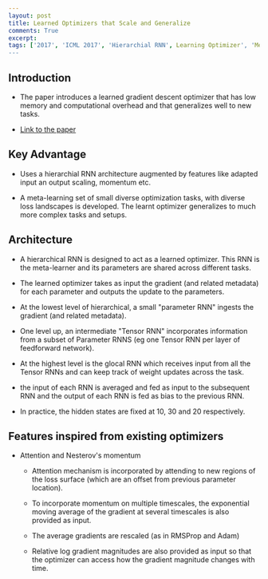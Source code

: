 ```yaml
---
layout: post
title: Learned Optimizers that Scale and Generalize
comments: True
excerpt: 
tags: ['2017', 'ICML 2017', 'Hierarchial RNN', Learning Optimizer', 'Meta Learning', AI, ICML, Optimizer, RNN]
---
```


## Introduction

* The paper introduces a learned gradient descent optimizer that has low memory and computational overhead and that generalizes well to new tasks.

* [Link to the paper](https://arxiv.org/abs/1703.04813)

## Key Advantage

* Uses a hierarchial RNN architecture augmented by features like adapted input an output scaling, momentum etc.

* A meta-learning set of small diverse optimization tasks, with diverse loss landscapes is developed. The learnt optimizer generalizes to much more complex tasks and setups.

## Architecture

* A hierarchical RNN is designed to act as a learned optimizer. This RNN is the meta-learner and its parameters are shared across different tasks.

* The learned optimizer takes as input the gradient (and related metadata) for each parameter and outputs the update to the parameters.

* At the lowest level of hierarchical, a small "parameter RNN" ingests the gradient (and related metadata).

* One level up, an intermediate "Tensor RNN" incorporates information from a subset of Parameter RNNS (eg one Tensor RNN per layer of feedforward network).

* At the highest level is the glocal RNN which receives input from all the Tensor RNNs and can keep track of weight updates across the task.

* the input of each RNN is averaged and fed as input to the subsequent RNN and the output of each RNN is fed as bias to the previous RNN.

* In practice, the hidden states are fixed at 10, 30 and 20 respectively.

## Features inspired from existing optimizers

* Attention and Nesterov's momentum
    
    * Attention mechanism is incorporated by attending to new regions of the loss surface (which are an offset from previous parameter location).

    * To incorporate momentum on multiple timescales, the exponential moving average of the gradient at several timescales is also provided as input.

    * The average gradients are rescaled (as in RMSProp and Adam)

    * Relative log gradient magnitudes are also provided as input so that the optimizer can access how the gradient magnitude changes with time.
